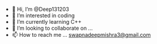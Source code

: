 - 👋 Hi, I’m @Deep131203
- 👀 I’m interested in coding
- 🌱 I’m currently learning C++
- 💞️ I’m looking to collaborate on ...
- 📫 How to reach me ... swapnadeepmishra3@gmail.com

<!---
Deep131203/Deep131203 is a ✨ special ✨ repository because its `README.md` (this file) appears on your GitHub profile.
You can click the Preview link to take a look at your changes.
--->

